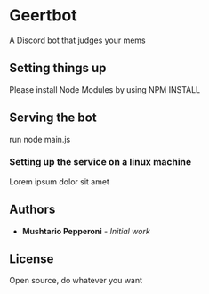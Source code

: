# Geertbot

A Discord bot that judges your mems

## Setting things up

Please install Node Modules by using NPM INSTALL

## Serving the bot

run node main.js

### Setting up the service on a linux machine

Lorem ipsum dolor sit amet

## Authors

* **Mushtario Pepperoni** - *Initial work*

## License

Open source, do whatever you want


